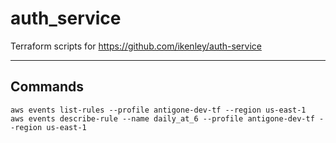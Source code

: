 # auth_service

Terraform scripts for https://github.com/ikenley/auth-service

---

## Commands

```
aws events list-rules --profile antigone-dev-tf --region us-east-1
aws events describe-rule --name daily_at_6 --profile antigone-dev-tf --region us-east-1
```

